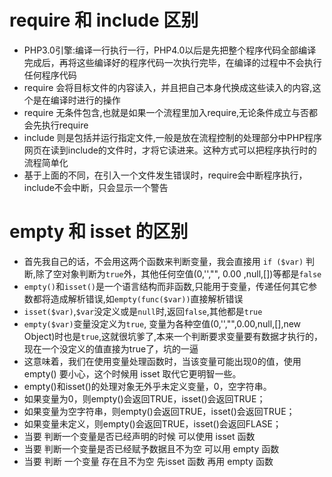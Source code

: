 # require 和 include 区别

- PHP3.0引擎:编译一行执行一行，PHP4.0以后是先把整个程序代码全部编译完成后，再将这些编译好的程序代码一次执行完毕，在编译的过程中不会执行任何程序代码
- require 会将目标文件的内容读入，并且把自己本身代换成这些读入的内容,这个是在编译时进行的操作
- require 无条件包含,也就是如果一个流程里加入require,无论条件成立与否都会先执行require
- include 则是包括并运行指定文件,一般是放在流程控制的处理部分中PHP程序网页在读到include的文件时，才将它读进来。这种方式可以把程序执行时的流程简单化
- 基于上面的不同，在引入一个文件发生错误时，require会中断程序执行，include不会中断，只会显示一个警告

# empty 和 isset 的区别

- 首先我自己的话，不会用这两个函数来判断变量，我会直接用 `if ($var)` 判断,除了空对象判断为`true`外，其他任何空值(0,'',"", 0.00 ,null,[])等都是`false`
- `empty()`和`isset()`是一个语言结构而非函数,只能用于变量，传递任何其它参数都将造成解析错误,如`empty(func($var))`直接解析错误
- `isset($var)`,`$var`没定义或是`null`时,返回`false`,其他都是`true`
- `empty($var)`变量没定义为`true`, 变量为各种空值(0,'',"",0.00,null,[],new Object)时也是`true`,这就很坑爹了,本来一个判断要求变量要有数据才执行的，现在一个没定义的值直接为true了，坑的一逼
- 这意味着，我们在使用变量处理函数时，当该变量可能出现0的值，使用 empty() 要小心，这个时候用 isset 取代它更明智一些。 
- empty()和isset()的处理对象无外乎未定义变量，0，空字符串。 
- 如果变量为0，则empty()会返回TRUE，isset()会返回TRUE； 
- 如果变量为空字符串，则empty()会返回TRUE，isset()会返回TRUE； 
- 如果变量未定义，则empty()会返回TRUE，isset()会返回FLASE； 
- 当要 判断一个变量是否已经声明的时候 可以使用 isset 函数 
- 当要 判断一个变量是否已经赋予数据且不为空 可以用 empty 函数 
- 当要 判断 一个变量 存在且不为空 先isset 函数 再用 empty 函数 














